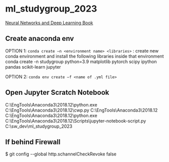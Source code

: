 # ml_studygroup_2023

[Neural Networks and Deep Learning Book](http://neuralnetworksanddeeplearning.com/index.html)


## Create anaconda env
OPTION 1: `conda create –n <environment name> <libraries>` : create new conda environment and install the following libraries inside that environment
conda create -n studygroup python=3.9 matplotlib pytorch scipy ipython pandas scikit-learn jupyter

OPTION 2: `conda env create –f <name of .yml file>`

## Open Jupyter Scratch Notebook
C:\EngTools\Anaconda3\2018.12\python.exe C:\EngTools\Anaconda3\2018.12\cwp.py C:\EngTools\Anaconda3\2018.12 C:\EngTools\Anaconda3\2018.12\python.exe C:\EngTools\Anaconda3\2018.12\Scripts\jupyter-notebook-script.py C:\sw_dev\ml_studygroup_2023

## If behind Firewall
$ git config --global http.schannelCheckRevoke false
